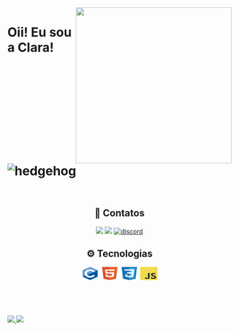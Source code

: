 


<img align="right" src="https://user-images.githubusercontent.com/83125929/123564771-063fb400-d791-11eb-8733-0e2e1b65dbe0.png" style="width:350px; height:350px; border: 50px; max-width:100%;">

# Oii! Eu sou a Clara! ![hedgehog](https://user-images.githubusercontent.com/61317250/118311580-7ab2e200-b4c6-11eb-98f5-0495e8e5a7cc.gif)
<br>
<div align="center">
    <h2>🔖 Contatos</h2>
</div>
<p align="center">
    <a href = "mailto:clarammenezes@gmail.com"><img src="https://img.shields.io/badge/-Gmail-%23333?style=for-the-badge&logo=gmail&logoColor=white" target="_blank"></a>
  <a href="https://www.linkedin.com/in/clarammenezes/" target="_blank"><img src="https://img.shields.io/badge/-LinkedIn-%230077B5?style=for-the-badge&logo=linkedin&logoColor=white" target="_blank"></a> 
  <a href="https://discord.com/users/341330733853310978">
        <img alt="discord" src="https://img.shields.io/badge/Discord-7289DA?style=for-the-badge&logo=discord&logoColor=white">
    </a>
  </p>
<div align="center">
  <h2>⚙ Tecnologias </h2>
  </div>
<p align="center">
  <img align="center" alt="c" height="30" width="40" src="https://raw.githubusercontent.com/devicons/devicon/9f4f5cdb393299a81125eb5127929ea7bfe42889/icons/c/c-original.svg">
  <img align="center" alt="html" height="30" width="40" src="https://raw.githubusercontent.com/devicons/devicon/9f4f5cdb393299a81125eb5127929ea7bfe42889/icons/html5/html5-original.svg">
  <img align="center" alt="css" height="30" width="40" src="https://raw.githubusercontent.com/devicons/devicon/9f4f5cdb393299a81125eb5127929ea7bfe42889/icons/css3/css3-original.svg">
  <img align="center" alt="java-script" height="30" width="40" src="https://raw.githubusercontent.com/devicons/devicon/9f4f5cdb393299a81125eb5127929ea7bfe42889/icons/javascript/javascript-original.svg">
</p>
  <br>
  <br>
<p align="space-between"> <br>
    <a href="https://github.com/clarammenezes">
        <img height="180em" src="https://github-readme-stats.vercel.app/api?username=clarammenezes&show_icons=true&theme=graywhite&include_all_commits=true&icon_color=b4d1fc&text_color=2D2D2D&title_color=fffff1&bg_color=DEG,f38c8e,E6d0cf" style="max-width:100%;">
        <img height="180em" src="https://github-readme-stats.vercel.app/api/top-langs/?username=clarammenezes&layout=compact&theme=graywhite&title_color=fffff1&bg_color=DEG,f38c8e,E6d0cf" style="max-widht:100%">
    </a>
</p>    



  <br>
<div> 

 </div>
